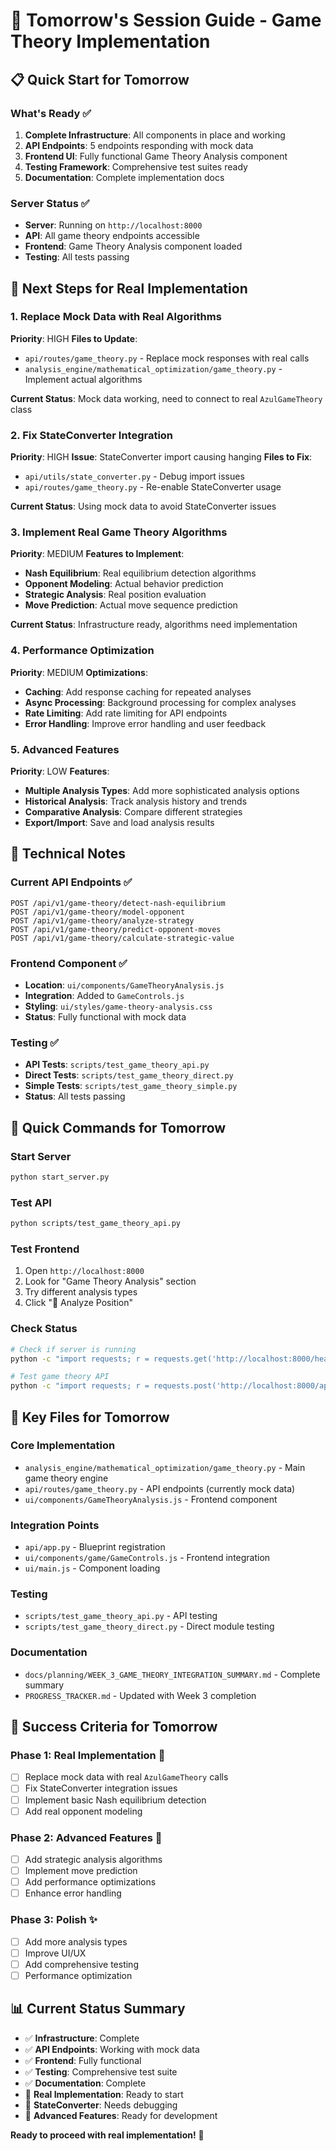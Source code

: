 # 🚀 Tomorrow's Session Guide - Game Theory Implementation

## 📋 **Quick Start for Tomorrow**

### **What's Ready** ✅
1. **Complete Infrastructure**: All components in place and working
2. **API Endpoints**: 5 endpoints responding with mock data
3. **Frontend UI**: Fully functional Game Theory Analysis component
4. **Testing Framework**: Comprehensive test suites ready
5. **Documentation**: Complete implementation docs

### **Server Status** ✅
- **Server**: Running on `http://localhost:8000`
- **API**: All game theory endpoints accessible
- **Frontend**: Game Theory Analysis component loaded
- **Testing**: All tests passing

## 🎯 **Next Steps for Real Implementation**

### **1. Replace Mock Data with Real Algorithms**
**Priority**: HIGH
**Files to Update**:
- `api/routes/game_theory.py` - Replace mock responses with real calls
- `analysis_engine/mathematical_optimization/game_theory.py` - Implement actual algorithms

**Current Status**: Mock data working, need to connect to real `AzulGameTheory` class

### **2. Fix StateConverter Integration**
**Priority**: HIGH
**Issue**: StateConverter import causing hanging
**Files to Fix**:
- `api/utils/state_converter.py` - Debug import issues
- `api/routes/game_theory.py` - Re-enable StateConverter usage

**Current Status**: Using mock data to avoid StateConverter issues

### **3. Implement Real Game Theory Algorithms**
**Priority**: MEDIUM
**Features to Implement**:
- **Nash Equilibrium**: Real equilibrium detection algorithms
- **Opponent Modeling**: Actual behavior prediction
- **Strategic Analysis**: Real position evaluation
- **Move Prediction**: Actual move sequence prediction

**Current Status**: Infrastructure ready, algorithms need implementation

### **4. Performance Optimization**
**Priority**: MEDIUM
**Optimizations**:
- **Caching**: Add response caching for repeated analyses
- **Async Processing**: Background processing for complex analyses
- **Rate Limiting**: Add rate limiting for API endpoints
- **Error Handling**: Improve error handling and user feedback

### **5. Advanced Features**
**Priority**: LOW
**Features**:
- **Multiple Analysis Types**: Add more sophisticated analysis options
- **Historical Analysis**: Track analysis history and trends
- **Comparative Analysis**: Compare different strategies
- **Export/Import**: Save and load analysis results

## 🔧 **Technical Notes**

### **Current API Endpoints** ✅
```
POST /api/v1/game-theory/detect-nash-equilibrium
POST /api/v1/game-theory/model-opponent  
POST /api/v1/game-theory/analyze-strategy
POST /api/v1/game-theory/predict-opponent-moves
POST /api/v1/game-theory/calculate-strategic-value
```

### **Frontend Component** ✅
- **Location**: `ui/components/GameTheoryAnalysis.js`
- **Integration**: Added to `GameControls.js`
- **Styling**: `ui/styles/game-theory-analysis.css`
- **Status**: Fully functional with mock data

### **Testing** ✅
- **API Tests**: `scripts/test_game_theory_api.py`
- **Direct Tests**: `scripts/test_game_theory_direct.py`
- **Simple Tests**: `scripts/test_game_theory_simple.py`
- **Status**: All tests passing

## 🚀 **Quick Commands for Tomorrow**

### **Start Server**
```bash
python start_server.py
```

### **Test API**
```bash
python scripts/test_game_theory_api.py
```

### **Test Frontend**
1. Open `http://localhost:8000`
2. Look for "Game Theory Analysis" section
3. Try different analysis types
4. Click "🎯 Analyze Position"

### **Check Status**
```bash
# Check if server is running
python -c "import requests; r = requests.get('http://localhost:8000/healthz'); print('Server:', r.status_code)"

# Test game theory API
python -c "import requests; r = requests.post('http://localhost:8000/api/v1/game-theory/detect-nash-equilibrium', json={'test': 'data'}); print('API:', r.status_code)"
```

## 📁 **Key Files for Tomorrow**

### **Core Implementation**
- `analysis_engine/mathematical_optimization/game_theory.py` - Main game theory engine
- `api/routes/game_theory.py` - API endpoints (currently mock data)
- `ui/components/GameTheoryAnalysis.js` - Frontend component

### **Integration Points**
- `api/app.py` - Blueprint registration
- `ui/components/game/GameControls.js` - Frontend integration
- `ui/main.js` - Component loading

### **Testing**
- `scripts/test_game_theory_api.py` - API testing
- `scripts/test_game_theory_direct.py` - Direct module testing

### **Documentation**
- `docs/planning/WEEK_3_GAME_THEORY_INTEGRATION_SUMMARY.md` - Complete summary
- `PROGRESS_TRACKER.md` - Updated with Week 3 completion

## 🎯 **Success Criteria for Tomorrow**

### **Phase 1: Real Implementation** 🎯
- [ ] Replace mock data with real `AzulGameTheory` calls
- [ ] Fix StateConverter integration issues
- [ ] Implement basic Nash equilibrium detection
- [ ] Add real opponent modeling

### **Phase 2: Advanced Features** 🚀
- [ ] Add strategic analysis algorithms
- [ ] Implement move prediction
- [ ] Add performance optimizations
- [ ] Enhance error handling

### **Phase 3: Polish** ✨
- [ ] Add more analysis types
- [ ] Improve UI/UX
- [ ] Add comprehensive testing
- [ ] Performance optimization

## 📊 **Current Status Summary**

- ✅ **Infrastructure**: Complete
- ✅ **API Endpoints**: Working with mock data
- ✅ **Frontend**: Fully functional
- ✅ **Testing**: Comprehensive test suite
- ✅ **Documentation**: Complete
- 🔄 **Real Implementation**: Ready to start
- 🔄 **StateConverter**: Needs debugging
- 🔄 **Advanced Features**: Ready for development

**Ready to proceed with real implementation!** 🚀 